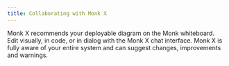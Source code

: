 ```yaml
---
title: Collaborating with Monk X
---
```


Monk X recommends your deployable diagram on the Monk whiteboard. Edit visually, in code, or in dialog with the Monk X chat interface. Monk X is fully aware of your entire system and can suggest changes, improvements and warnings. 